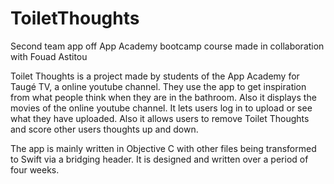 # ToiletThoughts
Second team app off App Academy bootcamp course made in collaboration with Fouad Astitou 

Toilet Thoughts is a project made by students of the App Academy for Taugé TV, a online youtube channel. They use the app to get inspiration from what people think when they are in the bathroom. Also it displays the movies of the online youtube channel. It lets users log in to upload or see what they have uploaded. Also it allows users to remove Toilet Thoughts and score other users thoughts up and down. 

The app is mainly written in Objective C with other files being transformed to Swift via a bridging header. It is designed and written over a period of four weeks. 
